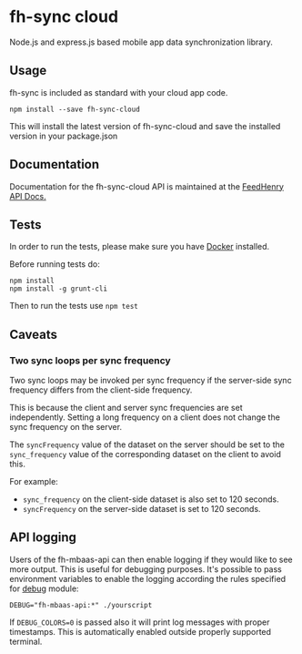 # fh-sync cloud

Node.js and express.js based mobile app data synchronization library. 

## Usage
 fh-sync  is included as standard with your cloud app code.

```
npm install --save fh-sync-cloud
```

This will install the latest version of fh-sync-cloud and save the installed version in your package.json

## Documentation
Documentation for the fh-sync-cloud API is maintained at the [FeedHenry API Docs.](http://docs.feedhenry.com/v3/api/cloud_api.html)


## Tests
In order to run the tests, please make sure you have [Docker](https://www.docker.com/) installed.

Before running tests do:

```
npm install
npm install -g grunt-cli
```

Then to run the tests use ```npm test```

## Caveats

### Two sync loops per sync frequency
Two sync loops may be invoked per sync frequency if the server-side sync frequency
differs from the client-side frequency.

This is because the client and server sync frequencies are set independently.
Setting a long frequency on a client does not change the sync frequency on the
server.

The `syncFrequency` value of the dataset on the server should be set to the
`sync_frequency` value of the corresponding dataset on the client to avoid this.

For example:
  * `sync_frequency` on the client-side dataset is also set to 120 seconds.
  * `syncFrequency` on the server-side dataset is set to 120 seconds.

## API logging

Users of the fh-mbaas-api can then enable logging if they would like to see more output. This is useful for debugging purposes.
It's possible to pass environment variables to enable the logging according the rules specified for [debug](https://www.npmjs.com/package/debug) module:
  
```
DEBUG="fh-mbaas-api:*" ./yourscript 
```
If `DEBUG_COLORS=0` is passed also it will print log messages with proper timestamps. This is automatically enabled outside properly supported terminal.
